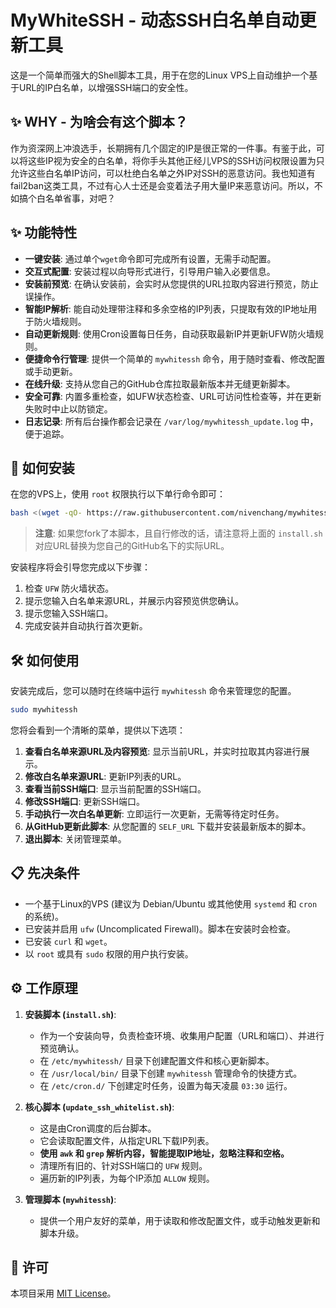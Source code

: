 # MyWhiteSSH - 动态SSH白名单自动更新工具

这是一个简单而强大的Shell脚本工具，用于在您的Linux VPS上自动维护一个基于URL的IP白名单，以增强SSH端口的安全性。


## ✨ WHY - 为啥会有这个脚本？

作为资深网上冲浪选手，长期拥有几个固定的IP是很正常的一件事。有鉴于此，可以将这些IP视为安全的白名单，将你手头其他正经儿VPS的SSH访问权限设置为只允许这些白名单IP访问，可以杜绝白名单之外IP对SSH的恶意访问。我也知道有fail2ban这类工具，不过有心人士还是会变着法子用大量IP来恶意访问。所以，不如搞个白名单省事，对吧？

## ✨ 功能特性

- **一键安装**: 通过单个`wget`命令即可完成所有设置，无需手动配置。
- **交互式配置**: 安装过程以向导形式进行，引导用户输入必要信息。
- **安装前预览**: 在确认安装前，会实时从您提供的URL拉取内容进行预览，防止误操作。
- **智能IP解析**: 能自动处理带注释和多余空格的IP列表，只提取有效的IP地址用于防火墙规则。
- **自动更新规则**: 使用Cron设置每日任务，自动获取最新IP并更新UFW防火墙规则。
- **便捷命令行管理**: 提供一个简单的 `mywhitessh` 命令，用于随时查看、修改配置或手动更新。
- **在线升级**: 支持从您自己的GitHub仓库拉取最新版本并无缝更新脚本。
- **安全可靠**: 内置多重检查，如UFW状态检查、URL可访问性检查等，并在更新失败时中止以防锁定。
- **日志记录**: 所有后台操作都会记录在 `/var/log/mywhitessh_update.log` 中，便于追踪。

## 🚀 如何安装

在您的VPS上，使用 `root` 权限执行以下单行命令即可：

```bash
bash <(wget -qO- https://raw.githubusercontent.com/nivenchang/mywhitessh/refs/heads/main/install.sh)
```

> **注意**: 如果您fork了本脚本，且自行修改的话，请注意将上面的 `install.sh`  对应URL替换为您自己的GitHub名下的实际URL。

安装程序将会引导您完成以下步骤：
1.  检查 `UFW` 防火墙状态。
2.  提示您输入白名单来源URL，并展示内容预览供您确认。
3.  提示您输入SSH端口。
4.  完成安装并自动执行首次更新。

## 🛠️ 如何使用

安装完成后，您可以随时在终端中运行 `mywhitessh` 命令来管理您的配置。

```bash
sudo mywhitessh
```

您将会看到一个清晰的菜单，提供以下选项：
1.  **查看白名单来源URL及内容预览**: 显示当前URL，并实时拉取其内容进行展示。
2.  **修改白名单来源URL**: 更新IP列表的URL。
3.  **查看当前SSH端口**: 显示当前配置的SSH端口。
4.  **修改SSH端口**: 更新SSH端口。
5.  **手动执行一次白名单更新**: 立即运行一次更新，无需等待定时任务。
6.  **从GitHub更新此脚本**: 从您配置的 `SELF_URL` 下载并安装最新版本的脚本。
7.  **退出脚本**: 关闭管理菜单。

## 📋 先决条件

- 一个基于Linux的VPS (建议为 Debian/Ubuntu 或其他使用 `systemd` 和 `cron` 的系统)。
- 已安装并启用 `ufw` (Uncomplicated Firewall)。脚本在安装时会检查。
- 已安装 `curl` 和 `wget`。
- 以 `root` 或具有 `sudo` 权限的用户执行安装。

## ⚙️ 工作原理

1.  **安装脚本 (`install.sh`)**:
    - 作为一个安装向导，负责检查环境、收集用户配置（URL和端口）、并进行预览确认。
    - 在 `/etc/mywhitessh/` 目录下创建配置文件和核心更新脚本。
    - 在 `/usr/local/bin/` 目录下创建 `mywhitessh` 管理命令的快捷方式。
    - 在 `/etc/cron.d/` 下创建定时任务，设置为每天凌晨 `03:30` 运行。

2.  **核心脚本 (`update_ssh_whitelist.sh`)**:
    - 这是由Cron调度的后台脚本。
    - 它会读取配置文件，从指定URL下载IP列表。
    - **使用 `awk` 和 `grep` 解析内容，智能提取IP地址，忽略注释和空格。**
    - 清理所有旧的、针对SSH端口的 `UFW` 规则。
    - 遍历新的IP列表，为每个IP添加 `ALLOW` 规则。

3.  **管理脚本 (`mywhitessh`)**:
    - 提供一个用户友好的菜单，用于读取和修改配置文件，或手动触发更新和脚本升级。

## 📄 许可

本项目采用 [MIT License](LICENSE)。
